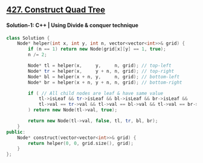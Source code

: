 ## [427. Construct Quad Tree](https://leetcode.com/problems/construct-quad-tree/description/)

#### Solution-1: C++ | Using Divide & conquer technique
```c++
class Solution {
    Node* helper(int x, int y, int n, vector<vector<int>>& grid) {
        if (n == 1) return new Node(grid[x][y] == 1, true);
        n /= 2;

        Node* tl = helper(x,     y,     n, grid); // top-left
        Node* tr = helper(x,     y + n, n, grid); // top-right
        Node* bl = helper(x + n, y,     n, grid); // bottom-left
        Node* br = helper(x + n, y + n, n, grid); // bottom-right

        if ( // All child nodes are leaf & have same value
            tl->isLeaf && tr->isLeaf && bl->isLeaf && br->isLeaf && 
            tl->val == tr->val && tl->val == bl->val && tl->val == br->val
        ) return new Node(tl->val, true);

        return new Node(tl->val, false, tl, tr, bl, br);
    }
public:
    Node* construct(vector<vector<int>>& grid) {
        return helper(0, 0, grid.size(), grid);
    }
};
```